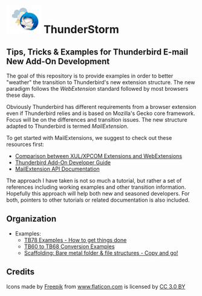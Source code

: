 # ![Thunderstorm icon](rep-resources/images/thunderstorm.png) ThunderStorm

## Tips, Tricks &amp; Examples for Thunderbird E-mail New Add-On Development

The goal of this repository is to provide examples in order to better "weather"
the transition to Thunderbird's new extension structure. The new paradigm follows
the *WebExtension* standard followed by most browsers these days.

Obviously Thunderbird has different requirements from a browser extension even if
Thunderbird relies and is based on Mozilla's Gecko core framework. Focus will be on
the differences and transition issues. The new structure adapted to Thunderbird is
termed *MailExtension*.

To get started with MailExtensions, we suggest to check out these resources first:
* [Comparison between XUL/XPCOM Extensions and WebExtensions](https://extensionworkshop.com/documentation/develop/comparison-with-xul-xpcom-extensions/)
* [Thunderbird Add-On Developer Guide](https://developer.thunderbird.net/add-ons/about-add-ons)
* [MailExtension API Documentation](https://thunderbird-webextensions.readthedocs.io/en/latest/)

The approach I have taken is not so much a tutorial, but rather a set of references
including working examples and other transition information.
Hopefully this approach will help both new and seasoned developers.  For both,
pointers to other tutorials or related documentation is also included.

## Organization

- Examples:
  - [TB78 Examples - How to get things done][MailExtensionExamples]
  - [TB60 to TB68 Conversion Examples][TB68Conversion]
  - [Scaffolding: Bare metal folder & file structures - Copy and go!][Scaffolding]





## Credits
<div>Icons made by <a href="https://www.freepik.com/" title="Freepik">Freepik</a> from <a href="https://www.flaticon.com/" 			    title="Flaticon">www.flaticon.com</a> is licensed by <a href="http://creativecommons.org/licenses/by/3.0/" 			    title="Creative Commons BY 3.0" target="_blank">CC 3.0 BY</a></div>

[MailExtensionExamples]:/examples/MailExtensionExamples/README.md
[TB68Conversion]:/examples/TB68Conversions/README.md
[Scaffolding]:/examples/scaffolds/README.md
